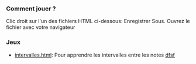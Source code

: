 ### Comment jouer ? 

Clic droit sur l'un des fichiers HTML ci-dessous: Enregistrer Sous. 
Ouvrez le fichier avec votre navigateur

### Jeux

- [intervalles.html](intervalles.html): Pour apprendre les intervalles entre les notes
[dfsf](jeux-musicaux/intervalles.html)
